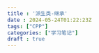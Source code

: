 ```yaml
---
title : '派生类-继承'
date : 2024-05-24T01:22:23Z
tags: ["CPP"]
categories: ["学习笔记"]
draft : true
---
```

